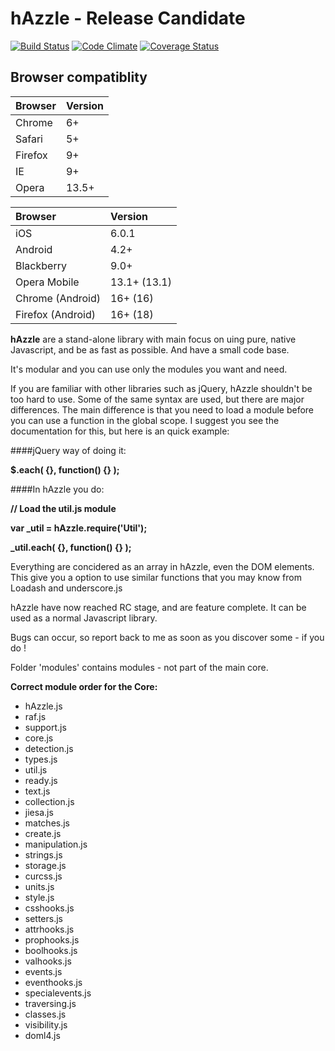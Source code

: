hAzzle - Release Candidate
==========================

[![Build Status](https://travis-ci.org/hazzlejs/hAzzleJS.svg?branch=master)](https://travis-ci.org/hazzlejs/hAzzleJS) [![Code Climate](https://codeclimate.com/github/hazzlejs/hAzzleJS.png)](https://codeclimate.com/github/hazzlejs/hAzzleJS) [![Coverage Status](https://coveralls.io/repos/mehranhatami/hAzzleJS/badge.png?branch=master)](https://coveralls.io/r/mehranhatami/hAzzleJS?branch=master)

Browser compatiblity
--------------------

<table>
<thead>
<tr>
<th id="browser" style="text-align:left;"> Browser </th>
<th id="version" style="text-align:left;"> Version </th>
</tr>
</thead>

<tbody>
<tr>
<td style="text-align:left;"> Chrome  </td>
<td style="text-align:left;">6+       </td>
</tr>

<tr>
<td style="text-align:left;"> Safari  </td>
<td style="text-align:left;">5+       </td>
</tr>

<tr>
<td style="text-align:left;"> Firefox </td>
<td style="text-align:left;">9+       </td>
</tr>

<tr>
<td style="text-align:left;"> IE      </td>
<td style="text-align:left;">9+       </td>
</tr>

<tr>
<td style="text-align:left;"> Opera   </td>
<td style="text-align:left;">13.5+    </td>
</tr>

</tbody>
</table>

<table>
<thead>
<tr>
<th id="browser" style="text-align:left;"> Browser           </th>
<th id="version" style="text-align:left;"> Version      </th>
</tr>
</thead>

<tbody>
<tr>
<td style="text-align:left;"> iOS               </td>
<td style="text-align:left;"> 6.0.1 </td>
</tr>

<tr>
<td style="text-align:left;"> Android           </td>
<td style="text-align:left;"> 4.2+         </td>
</tr>

<tr>
<td style="text-align:left;"> Blackberry        </td>
<td style="text-align:left;"> 9.0+          </td>
</tr>

<tr>
<td style="text-align:left;"> Opera Mobile      </td>
<td style="text-align:left;"> 13.1+ (13.1) </td>
</tr>

<tr>
<td style="text-align:left;"> Chrome (Android)  </td>
<td style="text-align:left;"> 16+ (16)     </td>
</tr>

<tr>
<td style="text-align:left;"> Firefox (Android) </td>
<td style="text-align:left;"> 16+ (18)     </td>
</tr>

</tbody>
</table>

**hAzzle** are a stand-alone library with main focus on uing pure, native Javascript, and be as fast as possible. And have a small code base.

It's modular and you can use only the modules you want and need.

If you are familiar with other libraries such as jQuery, hAzzle shouldn't be too hard to use. Some of the same syntax are used, but there are major differences. The main difference is that you need to load a module before you can use a function in the global scope. I suggest you see the documentation for this, but here is an quick example:

####jQuery way of doing it:

**$.each( {}, function() {} );**

####In hAzzle you do:

**// Load the util.js module**

**var _util = hAzzle.require('Util');**

**_util.each( {}, function() {} );**

Everything are concidered as an array in hAzzle, even the DOM elements. This give you a option to use
similar functions that you may know from Loadash and underscore.js

hAzzle have now reached RC stage, and are feature complete. It can be used as a normal Javascript library.

Bugs can occur, so report back to me as soon as you discover some - if you do !

Folder 'modules' contains modules - not part of the main core.

**Correct module order for the Core:**

*  hAzzle.js
*  raf.js
*  support.js
*  core.js
*  detection.js
*  types.js
*  util.js
*  ready.js
*  text.js
*  collection.js
*  jiesa.js
*  matches.js
*  create.js
*  manipulation.js
*  strings.js
*  storage.js
*  curcss.js
*  units.js
*  style.js
*  csshooks.js
*  setters.js
*  attrhooks.js
*  prophooks.js
*  boolhooks.js
*  valhooks.js
*  events.js
*  eventhooks.js
*  specialevents.js
*  traversing.js
*  classes.js
*  visibility.js
*  doml4.js


